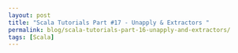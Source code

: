 ```yaml
---
layout: post
title: "Scala Tutorials Part #17 - Unapply & Extractors "
permalink: blog/scala-tutorials-part-16-unapply-and-extractors/
tags: [Scala]
---
```


